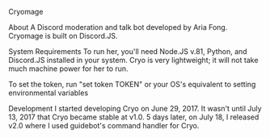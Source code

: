 Cryomage

About
A Discord moderation and talk bot developed by Aria Fong.
Cryomage is built on Discord.JS.

System Requirements
To run her, you'll need Node.JS v.81, Python, and Discord.JS installed in your system.
Cryo is very lightweight; it will not take much machine power for her to run.

To set the token, run "set token TOKEN" or your OS's equivalent to setting environmental variables


Development
I started developing Cryo on June 29, 2017.
It wasn't until July 13, 2017 that Cryo became stable at v1.0.
5 days later, on July 18, I released v2.0 where I used guidebot's command handler for Cryo.

